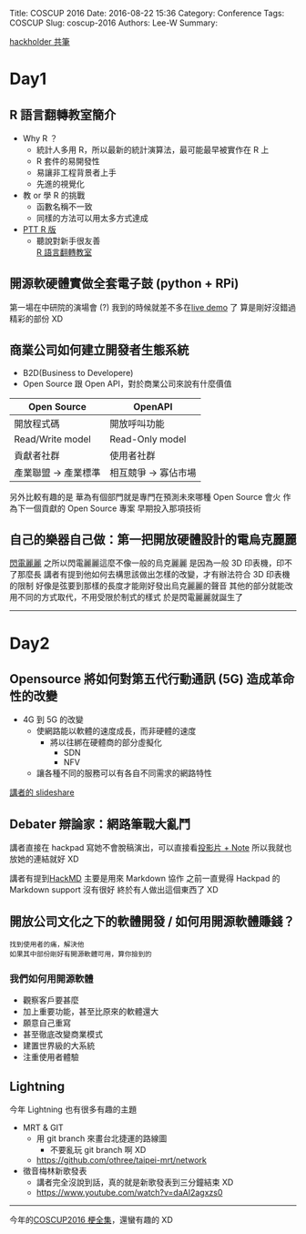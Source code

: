 Title: COSCUP 2016
Date: 2016-08-22 15:36
Category: Conference
Tags: COSCUP
Slug: coscup-2016
Authors: Lee-W
Summary: 


[hackholder 共筆](http://beta.hackfoldr.org/coscup2016/)

<!--more-->

# Day1
## R 語言翻轉教室簡介
- Why R ？
	- 統計人多用 R，所以最新的統計演算法，最可能最早被實作在 R 上
	- R 套件的易開發性
	- 易讓非工程背景者上手
	- 先進的視覺化 
- 教 or 學 R 的挑戰
	- 函數名稱不一致
	- 同樣的方法可以用太多方式達成
- [PTT R 版](https://www.ptt.cc/bbs/R_Language/index.html)
	- 聽說對新手很友善  
[R 語言翻轉教室](http://datascienceandr.org)

## 開源軟硬體實做全套電子鼓 (python + RPi)
第一場在中研院的演場會 (?)
我到的時候就差不多在[live demo](https://www.youtube.com/watch?v=WZMPEVGUpgg&t=29m50s) 了
算是剛好沒錯過精彩的部份 XD

## 商業公司如何建立開發者生態系統
- B2D(Business to Developere)  
- Open Source 跟 Open API，對於商業公司來說有什麼價值  

Open Source|OpenAPI
---|---
開放程式碼 | 開放呼叫功能
Read/Write model|Read-Only model
貢獻者社群 | 使用者社群
產業聯盟 -> 產業標準 | 相互競爭 -> 寡佔市場

另外比較有趣的是
華為有個部門就是專門在預測未來哪種 Open Source 會火
作為下一個貢獻的 Open Source 專案
早期投入那項技術

## 自己的樂器自己做：第一把開放硬體設計的電烏克麗麗
[閃電麗麗](https://ukulele.design/tw/)
之所以閃電麗麗這麼不像一般的烏克麗麗
是因為一般 3D 印表機，印不了那麼長
講者有提到他如何去構思該做出怎樣的改變，才有辦法符合 3D 印表機的限制
好像是弦要到那樣的長度才能剛好發出烏克麗麗的聲音
其他的部分就能改用不同的方式取代，不用受限於制式的樣式
於是閃電麗麗就誕生了

---
# Day2
## Opensource 將如何對第五代行動通訊 (5G) 造成革命性的改變
- 4G 到 5G 的改變
	- 使網路能以軟體的速度成長，而非硬體的速度
  		- 將以往綁在硬體商的部分虛擬化
      		- SDN
          - NFV
	- 讓各種不同的服務可以有各自不同需求的網路特性

[講者的 slideshare](http://www.slideshare.net/ChiahanWu/opensource5g?ref=http://www.slideshare.net/ChiahanWu/slideshelf)

## Debater 辯論家：網路筆戰大亂鬥
講者直接在 hackpad 寫她不會脫稿演出，可以直接看[投影片 + Note](
https://docs.google.com/presentation/d/1RxJxZ_HAWZkDNIy9y2UZPZ3M7oNIxcdLJd6UzIO9egc/edit)
所以我就也放她的連結就好 XD

講者有提到[HackMD](https://hackmd.io)
主要是用來 Markdown 協作
之前一直覺得 Hackpad 的 Markdown support 沒有很好
終於有人做出這個東西了 XD

## 開放公司文化之下的軟體開發 / 如何用開源軟體賺錢？
```
找到使用者的痛，解決他  
如果其中部份剛好有開源軟體可用，算你撿到的  
```
### 我們如何用開源軟體
- 觀察客戶要甚麼
- 加上重要功能，甚至比原來的軟體還大
- 願意自己重寫
- 甚至徹底改變商業模式
- 建置世界級的大系統
- 注重使用者體驗

## Lightning
今年 Lightning 也有很多有趣的主題
- MRT & GIT
	- 用 git branch 來畫台北捷運的路線圖
		- 不要亂玩 git branch 啊 XD
	- https://github.com/othree/taipei-mrt/network
- 徵音梅林新歌發表
	- 講者完全沒說到話，真的就是新歌發表到三分鐘結束 XD
  - https://www.youtube.com/watch?v=daAI2agxzs0

---

今年的[COSCUP2016 梗全集](http://beta.hackfoldr.org/coscup2016/https%253A%252F%252Fhackpad.com%252FCOSCUP2016-5wENY4uxqSX)，還蠻有趣的 XD